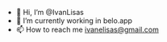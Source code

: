 - 👋 Hi, I’m @IvanLisas
- 🌱 I’m currently working in belo.app
- 📫 How to reach me ivanelisas@gmail.com

<!---
IvanLisas/IvanLisas is a ✨  special  ✨ repository because its `README.md` (this file) appears on your GitHub profile.
You can click the Preview link to take a look at your changes.
--->
